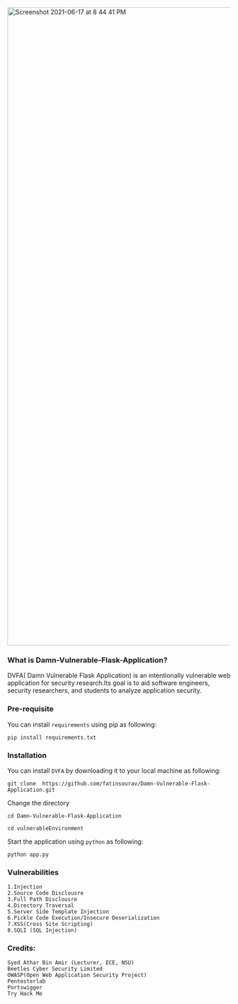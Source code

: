 <img width="1440" alt="Screenshot 2021-06-17 at 8 44 41 PM" src="https://user-images.githubusercontent.com/15983667/122420362-74c08d00-cfad-11eb-8c89-4215a82138ac.png">


### What is Damn-Vulnerable-Flask-Application?
<p>DVFA( Damn Vulnerable Flask Application) is an intentionally vulnerable web application for security research.Its goal is to aid software engineers, security researchers, and students to analyze application security.</p>

### Pre-requisite
You can install `requirements` using pip as following:
 ```
 pip install requirements.txt
 ```

### Installation
 You can install `DVFA` by downloading it to your local machine as following:
 ```
 git clone  https://github.com/fatinsourav/Damn-Vulnerable-Flask-Application.git
 ```
 Change the directory
 ```
 cd Damn-Vulnerable-Flask-Application
 ```
 ```
 cd vulnerableEnvironment
 ```
 Start the application using `python` as following:
 ```
 python app.py
 ```
 ### Vulnerabilities
``` 
1.Injection
2.Source Code Disclousre
3.Full Path Disclousre
4.Directory Traversal
5.Server Side Template Injection 
6.Pickle Code Execution/Insecure Deserialization
7.XSS(Cross Site Scripting)
8.SQLI (SQL Injection)
``` 
 ### Credits:
 ```
 Syed Athar Bin Amir (Lecturer, ECE, NSU)
 Beetles Cyber Security Limited
 OWASP(Open Web Application Security Project)
 Pentesterlab
 Portswigger
 Try Hack Me
 ```
